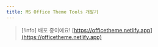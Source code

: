 ```yaml
---
title: MS Office Theme Tools 개발기
---
```

> [!info] 배포 중이에요!
> [https://officetheme.netlify.app](https://officetheme.netlify.app)